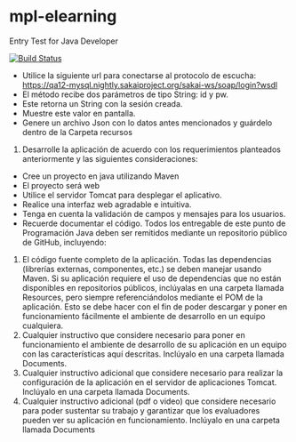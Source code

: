 # mpl-elearning
Entry Test for Java Developer

[![Build Status](https://travis-ci.com/GeekGianca/mpl-elearning.svg?branch=master)](https://travis-ci.com/GeekGianca/mpl-elearning) 

- Utilice la siguiente url para conectarse al protocolo de escucha: https://qa12-mysql.nightly.sakaiproject.org/sakai-ws/soap/login?wsdl
- El método recibe dos parámetros de tipo String: id y pw.
- Este retorna un String con la sesión creada.
- Muestre este valor en pantalla.
- Genere un archivo Json con lo datos antes mencionados y guárdelo dentro de la Carpeta
recursos
1. Desarrolle la aplicación de acuerdo con los requerimientos planteados anteriormente y las
siguientes consideraciones:
- Cree un proyecto en java utilizando Maven
- El proyecto será web
- Utilice el servidor Tomcat para desplegar el aplicativo.
- Realice una interfaz web agradable e intuitiva.
- Tenga en cuenta la validación de campos y mensajes para los usuarios.
- Recuerde documentar el código.
Todos los entregable de este punto de Programación Java deben ser remitidos mediante un
repositorio público de GitHub, incluyendo:
1. El código fuente completo de la aplicación. Todas las dependencias (librerías externas,
componentes, etc.) se deben manejar usando Maven. Si su aplicación requiere el uso
de dependencias que no están disponibles en repositorios públicos, inclúyalas en una
carpeta llamada Resources, pero siempre referenciándolos mediante el POM de la
aplicación. Esto se debe hacer con el fin de poder descargar y poner en funcionamiento
fácilmente el ambiente de desarrollo en un equipo cualquiera.
2. Cualquier instructivo que considere necesario para poner en funcionamiento el
ambiente de desarrollo de su aplicación en un equipo con las características aquí
descritas. Inclúyalo en una carpeta llamada Documents.
3. Cualquier instructivo adicional que considere necesario para realizar la configuración
de la aplicación en el servidor de aplicaciones Tomcat. Inclúyalo en una carpeta llamada
Documents.
4. Cualquier instructivo adicional (pdf o video) que considere necesario para poder
sustentar su trabajo y garantizar que los evaluadores pueden ver su aplicación en
funcionamiento. Inclúyalo en una carpeta llamada Documents
